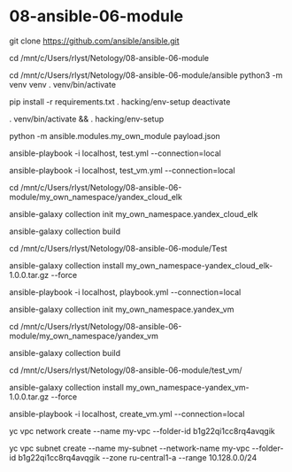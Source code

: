 # 08-ansible-06-module

git clone https://github.com/ansible/ansible.git

cd /mnt/c/Users/rlyst/Netology/08-ansible-06-module

cd /mnt/c/Users/rlyst/Netology/08-ansible-06-module/ansible
python3 -m venv venv
. venv/bin/activate

pip install -r requirements.txt
. hacking/env-setup
deactivate

. venv/bin/activate && . hacking/env-setup

python -m ansible.modules.my_own_module payload.json

ansible-playbook -i localhost, test.yml --connection=local

ansible-playbook -i localhost, test_vm.yml --connection=local


cd /mnt/c/Users/rlyst/Netology/08-ansible-06-module/my_own_namespace/yandex_cloud_elk

ansible-galaxy collection init my_own_namespace.yandex_cloud_elk

ansible-galaxy collection build

cd /mnt/c/Users/rlyst/Netology/08-ansible-06-module/Test

ansible-galaxy collection install my_own_namespace-yandex_cloud_elk-1.0.0.tar.gz --force

ansible-playbook -i localhost, playbook.yml --connection=local

ansible-galaxy collection init my_own_namespace.yandex_vm


cd /mnt/c/Users/rlyst/Netology/08-ansible-06-module/my_own_namespace/yandex_vm

ansible-galaxy collection build

cd /mnt/c/Users/rlyst/Netology/08-ansible-06-module/test_vm/

ansible-galaxy collection install my_own_namespace-yandex_vm-1.0.0.tar.gz --force

ansible-playbook -i localhost, create_vm.yml --connection=local

yc vpc network create --name my-vpc --folder-id b1g22qi1cc8rq4avqgik

yc vpc subnet create --name my-subnet --network-name my-vpc --folder-id b1g22qi1cc8rq4avqgik --zone ru-central1-a --range 10.128.0.0/24
